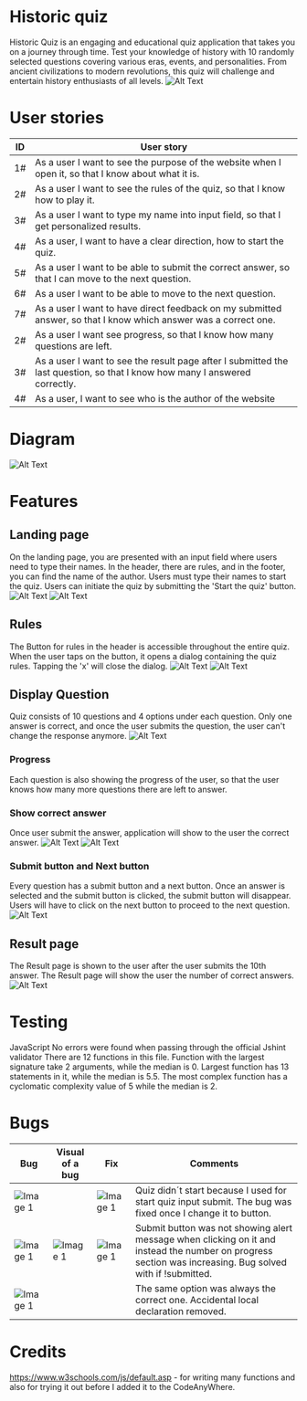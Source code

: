 # Historic quiz
Historic Quiz is an engaging and educational quiz application that takes you on a journey through time. Test your knowledge of history with 10 randomly selected questions covering various eras, events, and personalities. From ancient civilizations to modern revolutions, this quiz will challenge and entertain history enthusiasts of all levels.
![Alt Text](Documentation/responsivelayout.png)
# User stories
| ID | User story |
| ---------------- | ---------------- | 
| 1# | As a user I want to see the purpose of the website when I open it, so that I know about what it is. |
| 2# | As a user I want to see the rules of the quiz, so that I know how to play it. |
| 3# | As a user I want to type my name into input field, so that I get personalized results. | 
| 4# | As a user, I want to have a clear direction, how to start the quiz. |
| 5# | As a user I want to be able to submit the correct answer, so that I can move to the next question. |
| 6# | As a user I want to be able to move to the next question. |
| 7# | As a user I want to have direct feedback on my submitted answer, so that I know which answer was a correct one. |
| 2# | As a user I want see progress, so that I know how many questions are left. |
| 3# | As a user I want to see the result page after I submitted the last question, so that I know how many I answered correctly.| 
| 4# | As a user, I want to see who is the author of the website |
# Diagram
![Alt Text](Documentation/diagram.png)
# Features
## Landing page
On the landing page, you are presented with an input field where users need to type their names. In the header, there are rules, and in the footer, you can find the name of the author. Users must type their names to start the quiz. Users can initiate the quiz by submitting the 'Start the quiz' button.
![Alt Text](Documentation/typename.png)
![Alt Text](Documentation/requiredname.png)
## Rules
The Button for rules in the header is accessible throughout the entire quiz. When the user taps on the button, it opens a dialog containing the quiz rules. Tapping the 'x' will close the dialog.
![Alt Text](Documentation/rules-button.png)
![Alt Text](Documentation/rules.png)
## Display Question
Quiz consists of 10 questions and 4 options under each question. Only one answer is correct, and once the user submits the question, the user can't change the response anymore.
![Alt Text](Documentation/displayquestion.png)
### Progress
Each question is also showing the progress of the user, so that the user knows how many more questions there are left to answer.
### Show correct answer
Once user submit the answer, application will show to the user the correct answer.
![Alt Text](Documentation/showthecorrect.png)
![Alt Text](Documentation/showwrong.png)
### Submit button and Next button
Every question has a submit button and a next button. Once an answer is selected and the submit button is clicked, the submit button will disappear. Users will have to click on the next button to proceed to the next question.
![Alt Text](Documentation/nosubmittedanswer.png)
## Result page
The Result page is shown to the user after the user submits the 10th answer. The Result page will show the user the number of correct answers.
![Alt Text](Documentation/resultpage.png)
# Testing
JavaScript
No errors were found when passing through the official Jshint validator
There are 12 functions in this file.
Function with the largest signature take 2 arguments, while the median is 0.
Largest function has 13 statements in it, while the median is 5.5.
The most complex function has a cyclomatic complexity value of 5 while the median is 2.
# Bugs
| Bug | Visual of a bug | Fix | Comments |
| ---------------- | ---------------- | ---------------- |  ---------------- |
| ![Image 1](Documentation/bug1a.png)  |   | ![Image 1](Documentation/fix1a.png)  | Quiz didn´t start because I used for start quiz input submit. The bug was fixed once I change it to button. |
| ![Image 1](Documentation/bug1b.png)  | ![Image 1](Documentation/screen1b.png)  | ![Image 1](Documentation/fix1b.png)   | Submit button was not showing alert message when clicking on it and instead the number on progress section was increasing. Bug solved with if !submitted. |
| ![Image 1](Documentation/bug1c.png)  |   |   | The same option was always the correct one. Accidental local declaration removed. |
# Credits
https://www.w3schools.com/js/default.asp - for writing many functions and also for trying it out before I added it to the CodeAnyWhere. 
